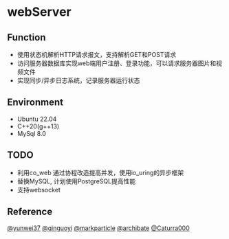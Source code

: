 # webServer

## Function

* 使用状态机解析HTTP请求报文，支持解析GET和POST请求
* 访问服务器数据库实现web端用户注册、登录功能，可以请求服务器图片和视频文件
* 实现同步/异步日志系统，记录服务器运行状态

## Environment

* Ubuntu 22.04
* C++20(g++13)
* MySql 8.0

## TODO
* 利用co_web 通过协程改造提高并发，使用io_uring的异步框架
* 替换MySQL, 计划使用PostgreSQL提高性能
* 支持websocket

## Reference

[@yunwei37](https://github.com/yunwei37/co-uring-WebServer/tree/master)
[@qinguoyi](https://github.com/qinguoyi/TinyWebServer)
[@markparticle](https://github.com/markparticle/WebServer)
[@archibate](https://github.com/archibate/co_async)
[@Caturra000](https://github.com/Caturra000/io_uring-examples-cpp)